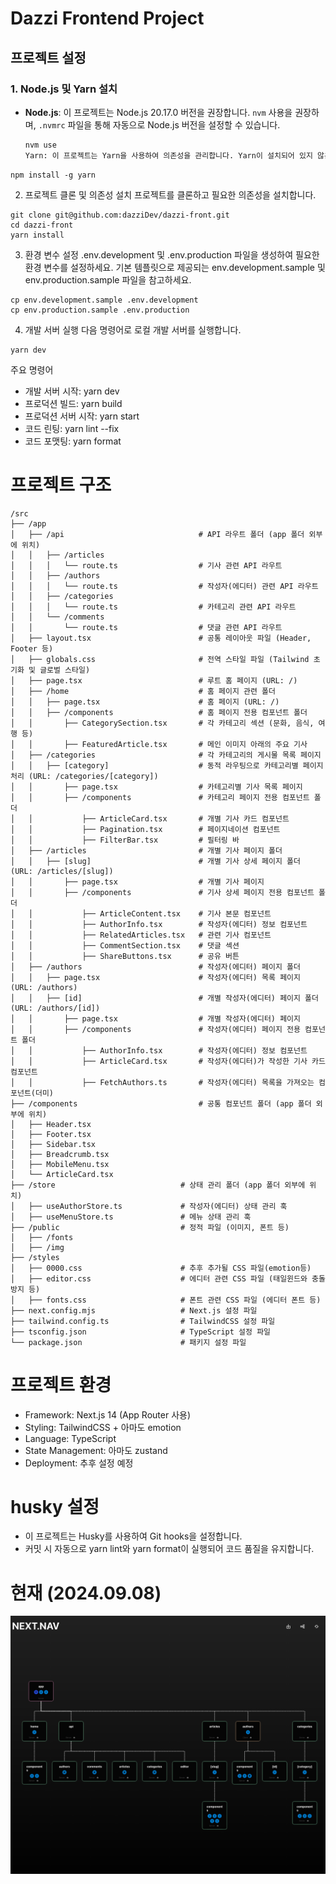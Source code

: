 # Dazzi Frontend Project

## 프로젝트 설정

### 1. Node.js 및 Yarn 설치

- **Node.js**: 이 프로젝트는 Node.js 20.17.0 버전을 권장합니다. `nvm` 사용을 권장하며, `.nvmrc` 파일을 통해 자동으로 Node.js 버전을 설정할 수 있습니다.

  ```bash
  nvm use
  Yarn: 이 프로젝트는 Yarn을 사용하여 의존성을 관리합니다. Yarn이 설치되어 있지 않은 경우, 다음 명령어로 설치하세요.
  ```

```
npm install -g yarn
```

2. 프로젝트 클론 및 의존성 설치
   프로젝트를 클론하고 필요한 의존성을 설치합니다.

```
git clone git@github.com:dazziDev/dazzi-front.git
cd dazzi-front
yarn install
```

3. 환경 변수 설정
   .env.development 및 .env.production 파일을 생성하여 필요한 환경 변수를 설정하세요. 기본 템플릿으로 제공되는 env.development.sample 및 env.production.sample 파일을 참고하세요.

```
cp env.development.sample .env.development
cp env.production.sample .env.production
```

4. 개발 서버 실행
   다음 명령어로 로컬 개발 서버를 실행합니다.

```
yarn dev
```

주요 명령어

- 개발 서버 시작: yarn dev
- 프로덕션 빌드: yarn build
- 프로덕션 서버 시작: yarn start
- 코드 린팅: yarn lint --fix
- 코드 포맷팅: yarn format

# 프로젝트 구조

```
/src
├── /app
│   ├── /api                              # API 라우트 폴더 (app 폴더 외부에 위치)
│   │   ├── /articles
│   │   │   └── route.ts                  # 기사 관련 API 라우트
│   │   ├── /authors
│   │   │   └── route.ts                  # 작성자(에디터) 관련 API 라우트
│   │   ├── /categories
│   │   │   └── route.ts                  # 카테고리 관련 API 라우트
│   │   └── /comments
│   │       └── route.ts                  # 댓글 관련 API 라우트
│   ├── layout.tsx                        # 공통 레이아웃 파일 (Header, Footer 등)
│   ├── globals.css                       # 전역 스타일 파일 (Tailwind 초기화 및 글로벌 스타일)
│   ├── page.tsx                          # 루트 홈 페이지 (URL: /)
│   ├── /home                             # 홈 페이지 관련 폴더
│   │   ├── page.tsx                      # 홈 페이지 (URL: /)
│   │   ├── /components                   # 홈 페이지 전용 컴포넌트 폴더
│   │       ├── CategorySection.tsx       # 각 카테고리 섹션 (문화, 음식, 여행 등)
│   │       ├── FeaturedArticle.tsx       # 메인 이미지 아래의 주요 기사
│   ├── /categories                       # 각 카테고리의 게시물 목록 페이지
│   │   ├── [category]                    # 동적 라우팅으로 카테고리별 페이지 처리 (URL: /categories/[category])
│   │       ├── page.tsx                  # 카테고리별 기사 목록 페이지
│   │       ├── /components               # 카테고리 페이지 전용 컴포넌트 폴더
│   │           ├── ArticleCard.tsx       # 개별 기사 카드 컴포넌트
│   │           ├── Pagination.tsx        # 페이지네이션 컴포넌트
│   │           ├── FilterBar.tsx         # 필터링 바
│   ├── /articles                         # 개별 기사 페이지 폴더
│   │   ├── [slug]                        # 개별 기사 상세 페이지 폴더 (URL: /articles/[slug])
│   │       ├── page.tsx                  # 개별 기사 페이지
│   │       ├── /components               # 기사 상세 페이지 전용 컴포넌트 폴더
│   │           ├── ArticleContent.tsx    # 기사 본문 컴포넌트
│   │           ├── AuthorInfo.tsx        # 작성자(에디터) 정보 컴포넌트
│   │           ├── RelatedArticles.tsx   # 관련 기사 컴포넌트
│   │           ├── CommentSection.tsx    # 댓글 섹션
│   │           ├── ShareButtons.tsx      # 공유 버튼
│   ├── /authors                          # 작성자(에디터) 페이지 폴더
│   │   ├── page.tsx                      # 작성자(에디터) 목록 페이지 (URL: /authors)
│   │   ├── [id]                          # 개별 작성자(에디터) 페이지 폴더 (URL: /authors/[id])
│   │       ├── page.tsx                  # 개별 작성자(에디터) 페이지
│   │       ├── /components               # 작성자(에디터) 페이지 전용 컴포넌트 폴더
│   │           ├── AuthorInfo.tsx        # 작성자(에디터) 정보 컴포넌트
│   │           ├── ArticleCard.tsx       # 작성자(에디터)가 작성한 기사 카드 컴포넌트
│   │           ├── FetchAuthors.ts       # 작성자(에디터) 목록을 가져오는 컴포넌트(더미)
├── /components                           # 공통 컴포넌트 폴더 (app 폴더 외부에 위치)
│   ├── Header.tsx
│   ├── Footer.tsx
│   ├── Sidebar.tsx
│   ├── Breadcrumb.tsx
│   ├── MobileMenu.tsx
│   └── ArticleCard.tsx
├── /store                            # 상태 관리 폴더 (app 폴더 외부에 위치)
│   ├── useAuthorStore.ts             # 작성자(에디터) 상태 관리 훅
│   ├── useMenuStore.ts               # 메뉴 상태 관리 훅
├── /public                           # 정적 파일 (이미지, 폰트 등)
│   ├── /fonts
│   ├── /img
├── /styles
│   ├── 0000.css                      # 추후 추가될 CSS 파일(emotion등)
│   ├── editor.css                    # 에디터 관련 CSS 파일 (태일윈드와 충돌방지 등)
│   ├── fonts.css                     # 폰트 관련 CSS 파일 (에디터 폰트 등)
├── next.config.mjs                   # Next.js 설정 파일
├── tailwind.config.ts                # TailwindCSS 설정 파일
├── tsconfig.json                     # TypeScript 설정 파일
└── package.json                      # 패키지 설정 파일
```

# 프로젝트 환경

- Framework: Next.js 14 (App Router 사용)
- Styling: TailwindCSS + 아마도 emotion
- Language: TypeScript
- State Management: 아마도 zustand
- Deployment: 추후 설정 예정

# husky 설정

- 이 프로젝트는 Husky를 사용하여 Git hooks을 설정합니다.
- 커밋 시 자동으로 yarn lint와 yarn format이 실행되어 코드 품질을 유지합니다.

# 현재 (2024.09.08)

![image](/public/img/dummy/NEXT.nav.png)
